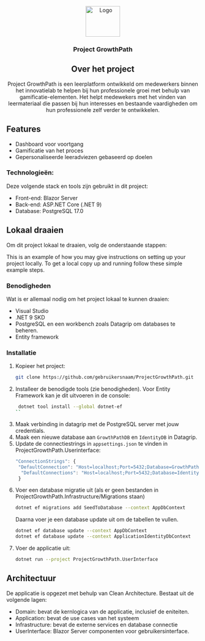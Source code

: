 <!-- PROJECT LOGO -->
<br />
<div align="center">
  <a href="[https://github.com/github_username/repo_name](https://github.com/Dracey/ProjectGrowthPath)">
    <img src="https://github.com/user-attachments/assets/fb4c28ef-c97d-46c1-87cb-6abc71261079" alt="Logo" width="90" height="80">
  </a>

<h3 align="center">Project GrowthPath</h3>

 ## Over het project
 <p align="center">
    Project GrowthPath is een leerplatform ontwikkeld om medewerkers binnen het innovatielab te helpen bij hun professionele groei met behulp van gamificatie-elementen. Het helpt medewekers met het vinden van leermateriaal die passen bij hun interesses en bestaande vaardigheden om  hun professionele zelf verder te ontwikkelen. 
    <br />
  </p>
</div>

## Features
* Dashboard voor voortgang
* Gamificatie van het proces
* Gepersonaliseerde leeradviezen gebaseerd op doelen

### Technologieën:
Deze volgende stack en tools zijn gebruikt in dit project:
* Front-end: Blazor Server
* Back-end: ASP.NET Core (.NET 9)
* Database: PostgreSQL 17.0

<!-- GETTING STARTED -->
## Lokaal draaien 
Om dit project lokaal te draaien, volg de onderstaande stappen:

This is an example of how you may give instructions on setting up your project locally.
To get a local copy up and running follow these simple example steps.

### Benodigheden
Wat is er allemaal nodig om het project lokaal te kunnen draaien:
* Visual Studio
* .NET 9 SKD
* PostgreSQL en een workbench zoals Datagrip om databases te beheren.
* Entity framework

### Installatie
1. Kopieer het project:
   ```sh
   git clone https://github.com/gebruikersnaam/ProjectGrowthPath.git
   ```
2. Installeer de benodigde tools (zie benodigheden). Voor Entity Framework kan je dit uitvoeren in de console:
   ```sh
    dotnet tool install --global dotnet-ef
   ``
4. Maak verbinding in datagrip met de PostgreSQL server met jouw credentials.
5. Maak een nieuwe database aan `GrowthPathDB` en `IdentityDB` in Datagrip.
6. Update de connectiestrings in `appsettings.json` te vinden in ProjectGrowthPath.Userinterface:
   ```js
   "ConnectionStrings": {
    "DefaultConnection": "Host=localhost;Port=5432;Database=GrowthPathDB;Username=postgres;Password=yourpassword"
     "DefaultConnections": "Host=localhost;Port=5432;Database=IdentityDB;Username=postgres;Password=yourpassword"
    }
   ```
7. Voer een database migratie uit (als er geen bestanden in ProjectGrowthPath.Infrastructure/Migrations staan)
   ```sh
   dotnet ef migrations add SeedToDatabase --context AppDbContext
   ```
    Daarna voer je een database update uit om de tabellen te vullen. 
   ```sh
   dotnet ef database update --context AppDbContext
   dotnet ef database update --context ApplicationIdentityDbContext
   ```
7. Voer de applicatie uit:
   ```sh
   dotnet run --project ProjectGrowthPath.UserInterface
   ```
## Architectuur
De applicatie is opgezet met behulp van Clean Architecture. 
Bestaat uit de volgende lagen: 
* Domain: bevat de kernlogica van de applicatie, inclusief de eniteiten.
* Application: bevat de use cases van het systeem
* Infrastructure: bevat de externe services en database connectie
* UserInterface: Blazor Server componenten voor gebruikersinterface. 

